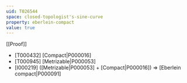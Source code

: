 ```yaml
---
uid: T026544
space: closed-topologist's-sine-curve
property: eberlein-compact
value: true
---
```

[[Proof]]

* [T000432] [Compact|P000016]
* [T000945] [Metrizable|P000053]
* [I000219] ([Metrizable|P000053] + [Compact|P000016]) => [Eberlein compact|P000091]

